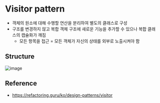 # Visitor pattern
- 객체의 원소에 대해 수행할 연산을 분리하여 별도의 클래스로 구성
- 구조를 변경하지 않고 복합 객체 구조에 새로운 기능을 추가할 수 있으나 복합 클래스의 캡슐화가 깨짐
  - 모든 항목을 접근 = 모든 객체가 자신의 상태를 외부로 노출시켜야 함

## Structure
![image](https://refactoring.guru/images/patterns/diagrams/visitor/structure-ko-2x.png?id=df91d9e12406f606c918bb89f4bdf8ee)

## Reference
- https://refactoring.guru/ko/design-patterns/visitor